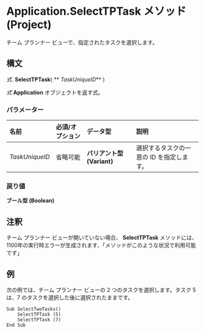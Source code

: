 
# Application.SelectTPTask メソッド (Project)

チーム プランナー ビューで、指定されたタスクを選択します。


## 構文

 _式_. **SelectTPTask**( ** _TaskUniqueID_** )

 _式_ **Application** オブジェクトを返す式。


### パラメーター



|**名前**|**必須/オプション**|**データ型**|**説明**|
|:-----|:-----|:-----|:-----|
| _TaskUniqueID_|省略可能|**バリアント型 (Variant)**|選択するタスクの一意の ID を指定します。|

### 戻り値

 **ブール型 (Boolean)**


## 注釈

チーム プランナー ビューが開いていない場合、  **SelectTPTask** メソッドには、1100年の実行時エラーが生成されます、「メソッドがこのような状況で利用可能です」


## 例

次の例では、チーム プランナー ビューの 2 つのタスクを選択します。タスク 5 は、7 のタスクを選択した後に選択されたままです。


```
Sub SelectTwoTasks()
    SelectTPTask (5)
    SelectTPTask (7)
End Sub
```

